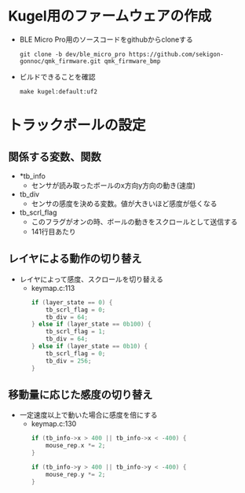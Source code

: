 # Kugel用のファームウェアの作成

- BLE Micro Pro用のソースコードをgithubからcloneする
  ```
  git clone -b dev/ble_micro_pro https://github.com/sekigon-gonnoc/qmk_firmware.git qmk_firmware_bmp
  ```

- ビルドできることを確認
    ```
    make kugel:default:uf2
    ```

# トラックボールの設定
## 関係する変数、関数
- *tb_info
  - センサが読み取ったボールのx方向y方向の動き(速度)
- tb_div
  - センサの感度を決める変数。値が大きいほど感度が低くなる
- tb_scrl_flag
  - このフラグがオンの時、ボールの動きをスクロールとして送信する
  - 141行目あたり

## レイヤによる動作の切り替え
- レイヤによって感度、スクロールを切り替える
  - keymap.c:113
    ```c
    if (layer_state == 0) {
        tb_scrl_flag = 0;
        tb_div = 64;
    } else if (layer_state == 0b100) {
        tb_scrl_flag = 1;
        tb_div = 64;
    } else if (layer_state == 0b10) {
        tb_scrl_flag = 0;
        tb_div = 256;
    }
    ```

## 移動量に応じた感度の切り替え
- 一定速度以上で動いた場合に感度を倍にする
  - keymap.c:130
    ```c
    if (tb_info->x > 400 || tb_info->x < -400) {
        mouse_rep.x *= 2;
    }

    if (tb_info->y > 400 || tb_info->y < -400) {
        mouse_rep.y *= 2;
    }
    ```